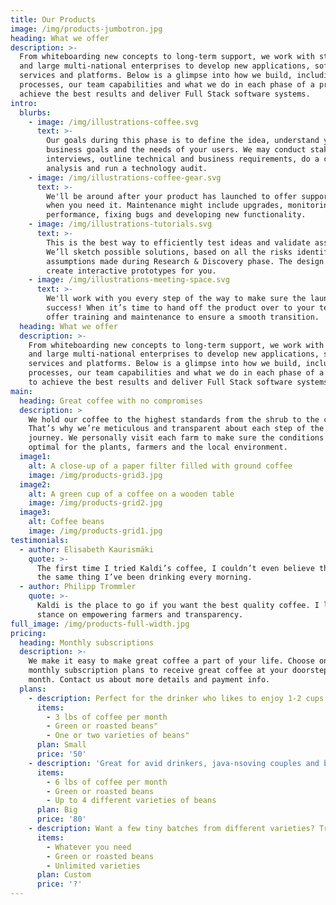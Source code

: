```yaml
---
title: Our Products
image: /img/products-jumbotron.jpg
heading: What we offer
description: >-
  From whiteboarding new concepts to long-term support, we work with startups
  and large multi-national enterprises to develop new applications, software,
  services and platforms. Below is a glimpse into how we build, including our
  processes, our team capabilities and what we do in each phase of a project to
  achieve the best results and deliver Full Stack software systems.
intro:
  blurbs:
    - image: /img/illustrations-coffee.svg
      text: >-
        Our goals during this phase is to define the idea, understand your
        business goals and the needs of your users. We may conduct stakeholder
        interviews, outline technical and business requirements, do a competitor
        analysis and run a technology audit.
    - image: /img/illustrations-coffee-gear.svg
      text: >-
        We'll be around after your product has launched to offer support as and
        when you need it. Maintenance might include upgrades, monitoring
        performance, fixing bugs and developing new functionality.
    - image: /img/illustrations-tutorials.svg
      text: >-
        This is the best way to efficiently test ideas and validate assumptions.
        We’ll sketch possible solutions, based on all the risks identified and
        assumptions made during Research & Discovery phase. The design team will
        create interactive prototypes for you.
    - image: /img/illustrations-meeting-space.svg
      text: >-
        We'll work with you every step of the way to make sure the launch is a
        success! When it’s time to hand off the product over to your team, we’ll
        offer training and maintenance to ensure a smooth transition.
  heading: What we offer
  description: >-
    From whiteboarding new concepts to long-term support, we work with startups
    and large multi-national enterprises to develop new applications, software,
    services and platforms. Below is a glimpse into how we build, including our
    processes, our team capabilities and what we do in each phase of a project
    to achieve the best results and deliver Full Stack software systems.
main:
  heading: Great coffee with no compromises
  description: >
    We hold our coffee to the highest standards from the shrub to the cup.
    That’s why we’re meticulous and transparent about each step of the coffee’s
    journey. We personally visit each farm to make sure the conditions are
    optimal for the plants, farmers and the local environment.
  image1:
    alt: A close-up of a paper filter filled with ground coffee
    image: /img/products-grid3.jpg
  image2:
    alt: A green cup of a coffee on a wooden table
    image: /img/products-grid2.jpg
  image3:
    alt: Coffee beans
    image: /img/products-grid1.jpg
testimonials:
  - author: Elisabeth Kaurismäki
    quote: >-
      The first time I tried Kaldi’s coffee, I couldn’t even believe that was
      the same thing I’ve been drinking every morning.
  - author: Philipp Trommler
    quote: >-
      Kaldi is the place to go if you want the best quality coffee. I love their
      stance on empowering farmers and transparency.
full_image: /img/products-full-width.jpg
pricing:
  heading: Monthly subscriptions
  description: >-
    We make it easy to make great coffee a part of your life. Choose one of our
    monthly subscription plans to receive great coffee at your doorstep each
    month. Contact us about more details and payment info.
  plans:
    - description: Perfect for the drinker who likes to enjoy 1-2 cups per day.
      items:
        - 3 lbs of coffee per month
        - Green or roasted beans"
        - One or two varieties of beans"
      plan: Small
      price: '50'
    - description: 'Great for avid drinkers, java-nsoving couples and bigger crowds'
      items:
        - 6 lbs of coffee per month
        - Green or roasted beans
        - Up to 4 different varieties of beans
      plan: Big
      price: '80'
    - description: Want a few tiny batches from different varieties? Try our custom plan
      items:
        - Whatever you need
        - Green or roasted beans
        - Unlimited varieties
      plan: Custom
      price: '?'
---
```



